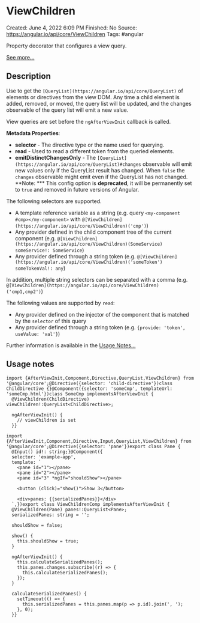 # ViewChildren

Created: June 4, 2022 6:09 PM
Finished: No
Source: https://angular.io/api/core/ViewChildren
Tags: #angular

Property decorator that configures a view query.

[See more...](https://angular.io/api/core/ViewChildren#description)

## Description

Use to get the `[QueryList](https://angular.io/api/core/QueryList)` of elements or directives from the view DOM. Any time a child element is added, removed, or moved, the query list will be updated, and the changes observable of the query list will emit a new value.

View queries are set before the `ngAfterViewInit` callback is called.

**Metadata Properties**:

- **selector** - The directive type or the name used for querying.
- **read** - Used to read a different token from the queried elements.
- **emitDistinctChangesOnly** - The  `[QueryList](https://angular.io/api/core/QueryList)#changes` observable will emit new values only if the QueryList result has changed. When `false` the `changes` observable might emit even if the QueryList has not changed.  **Note: *** This config option is **deprecated**, it will be permanently set to `true` and removed in future versions of Angular.

The following selectors are supported.

- A template reference variable as a string (e.g. query `<my-component #cmp></my-component>` with `@[ViewChildren](https://angular.io/api/core/ViewChildren)('cmp')`)
- Any provider defined in the child component tree of the current component (e.g. `@[ViewChildren](https://angular.io/api/core/ViewChildren)(SomeService) someService!: SomeService`)
- Any provider defined through a string token (e.g. `@[ViewChildren](https://angular.io/api/core/ViewChildren)('someToken') someTokenVal!: any`)

In addition, multiple string selectors can be separated with a comma (e.g. `@[ViewChildren](https://angular.io/api/core/ViewChildren)('cmp1,cmp2')`)

The following values are supported by `read`:

- Any provider defined on the injector of the component that is matched by the `selector` of this query
- Any provider defined through a string token (e.g. `{provide: 'token', useValue: 'val'}`)

Further information is available in the [Usage Notes...](https://angular.io/api/core/ViewChildren#usage-notes)

## Usage notes

```
import {AfterViewInit,Component,Directive,QueryList,ViewChildren} from '@angular/core';@Directive({selector: 'child-directive'})class ChildDirective {}@Component({selector: 'someCmp', templateUrl: 'someCmp.html'})class SomeCmp implementsAfterViewInit {
  @ViewChildren(ChildDirective) viewChildren!:QueryList<ChildDirective>;

  ngAfterViewInit() {
    // viewChildren is set
  }}
```

```
import {AfterViewInit,Component,Directive,Input,QueryList,ViewChildren} from '@angular/core';@Directive({selector: 'pane'})export class Pane {
  @Input() id!: string;}@Component({
  selector: 'example-app',
  template: `
    <pane id="1"></pane>
    <pane id="2"></pane>
    <pane id="3" *ngIf="shouldShow"></pane>

    <button (click)="show()">Show 3</button>

    <div>panes: {{serializedPanes}}</div>
  `,})export class ViewChildrenComp implementsAfterViewInit {
  @ViewChildren(Pane) panes!:QueryList<Pane>;
  serializedPanes: string = '';

  shouldShow = false;

  show() {
    this.shouldShow = true;
  }

  ngAfterViewInit() {
    this.calculateSerializedPanes();
    this.panes.changes.subscribe((r) => {
      this.calculateSerializedPanes();
    });
  }

  calculateSerializedPanes() {
    setTimeout(() => {
      this.serializedPanes = this.panes.map(p => p.id).join(', ');
    }, 0);
  }}
```